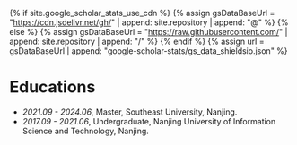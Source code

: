{% if site.google_scholar_stats_use_cdn %}
{% assign gsDataBaseUrl = "https://cdn.jsdelivr.net/gh/" | append: site.repository | append: "@" %}
{% else %}
{% assign gsDataBaseUrl = "https://raw.githubusercontent.com/" | append: site.repository | append: "/" %}
{% endif %}
{% assign url = gsDataBaseUrl | append: "google-scholar-stats/gs_data_shieldsio.json" %}

<span class='anchor' id='about-me'></span>



# Educations

- *2021.09 - 2024.06*, Master, Southeast University, Nanjing. 
- *2017.09 - 2021.06*, Undergraduate, Nanjing University of Information Science and Technology, Nanjing.
